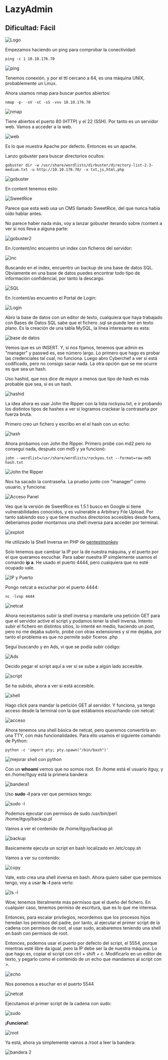# LazyAdmin

## Dificultad: Fácil

![Logo](img/logo.jpeg)

Empezamos haciendo un ping para comprobar la conectividad:

```
ping -c 1 10.10.176.70
```

![ping](img/1.png)

Tenemos conexión, y por el ttl cercano a 64, es una máquina UNIX, probablemente un Linux.

Ahora usamos nmap para buscar puertos abiertos:

```
nmap -p- -sV -sC -sS -vvv 10.10.176.70
```

![nmap](img/2.png)

Tiene abiertos el puerto 80 (HTTP) y el 22 (SSH). Por tanto es un servidor web. Vamos a acceder a la web.

![web](img/3.png)

Es lo que muestra Apache por defecto. Entonces es un apache.

Lanzo gobuster para buscar directorios ocultos:

```shell
gobuster dir -w /usr/share/wordlists/dirbuster/directory-list-2.3-medium.txt -u http://10.10.176.70/ -x txt,js,html,php
```

![gobuster](img/4.png)

En content tenemos esto:

![SweetRice](img/5.png)

Parece que esta web usa un CMS llamado SweetRice, del que nunca había oído hablar antes.

No parece haber nada más, voy a lanzar gobuster iterando sobre  /content a ver si nos lleva a alguna parte:

![gobuster2](img/6.png)

En /content/inc encuentro un index con ficheros del servidor:

![inc](img/7.png)

Buscando en el index, encuentro un backup de una base de datos SQL. Obviamente en una base de datos puedes encontrar todo tipo de información confidencial, por tanto la descargo.

![SQL](img/8.png)

En /content/as encuentro el Portal de Login:

![Login](img/9.png)

Abro la base de datos con un editor de texto, cualquiera que haya trabajado con Bases de Datos SQL sabe que el fichero .sql se puede leer en texto plano. Es la creación de una tabla MySQL, la línea interesante es esta:

![base de datos](img/10.png)

Vemos que es un INSERT. Y, si nos fijamos, tenemos que admin es "manager" y passwd es, ese número largo. Lo primero que hago es probar las credenciales tal cual, no funciona. Luego abro Cyberchef a ver si está codificado, pero no consigo sacar nada. La otra opción que se me ocurre es que sea un hash.

Uso hashid, que nos dice de mayor a menos que tipo de hash es más probable que sea, si es un hash.

![hashid](img/11.png)

La idea ahora es usar John the Ripper con la lista rockyou.txt, e ir probando los distintos  tipos de hashes a ver si logramos crackear la contraseña por fuerza bruta.

Primero creo un fichero y escribo en el el hash con un echo:

![hash](img/12.png)

Ahora probamos con John the Ripper. Primero probé con md2 pero no conseguí nada, después con md5 y ya funcionó:

```
john --wordlist=/usr/share/wordlists/rockyou.txt --format=raw-md5 hash.txt
```

![John the Ripper](img/13.png)

Nos ha sacado la contraseña. La pruebo junto con "manager" como usuario, y funciona:

![Acceso Panel](img/14.png)

Veo que la versión de SweetRice es 1.5.1 busco en Google si tiene vulnerabilidades conocidos, y es vulnerable a Arbitrary File Upload. Por tanto sabiendo eso y que tiene muchos directorios accesibles desde fuera, deberíamos poder montarnos una shell inversa para acceder por terminal.

![exploit](img/15.png)

He utilizado la Shell Inversa en PHP de [pentestmonkey](https://github.com/pentestmonkey/php-reverse-shell) 

Solo tenemos que cambiar la IP por la de nuestra máquina, y el puerto por el que queramos escuchar. Para saber nuestra IP simplemente usamos el comando **ip a**. He usado el puerto 4444, pero cualquiera que no esté ocupado vale.

![IP y Puerto](img/16.png)

Pongo netcat a escuchar por el puerto 4444:

```shell
nc -lvnp 4444
```

![netcat](img/17.png)

Ahora necesitamos subir la shell inversa y mandarle una petición GET para que el servidor active el script y podamos tener la shell inversa. Intento subir el fichero en distintos sitios, lo intenté en medio, haciendo un post, pero no me dejaba subirlo, probé con otras extensiones y sí me dejaba, por tanto el problema es que no permite subir ficeros .php

Seguí buscando y en Ads, vi que se podía subir código:

![Ads](img/18.png)

Decido pegar el script aquí a ver si se sube a algún lado accesible.

![script](img/19.png)

Se ha subido, ahora a ver si está accesible.

![shell](img/20.png)

Hago click para mandar la petición GET al servidor. Y funciona, ya tengo acceso desde la terminal con la que estábamos escuchando con netcat:

![acceso](img/21.png)

Ahora tenemos una shell básica de netcat, pero queremos convertirla en una TTY, con más funcionalidades. Para ello usamos el siguiente comando de Python:

```shell
python -c 'import pty; pty.spawn("/bin/bash")'
```

![mejorar shell con python](img/22.png)

Con un **whoami** vemos que no somos root. En /home está el usuario itguy, y en /home/itguy está la primera bandera:

![bandera1](img/23.png)

Uso **sudo -l** para ver que permisos tengo:

![sudo -l](img/24.png)

Podemos ejecutar con permisos de sudo /usr/bin/perl /home/itguy/backup.pl

Vamos a ver el contenido de /home/itguy/backup.pl:

![backup](img/25.png)

Basicamente ejecuta un script en bash localizado en /etc/copy.sh

Vamos a ver su contenido:

![copy](img/26.png)

Vale, esto crea una shell inversa en bash. Ahora quiero saber que permisos tengo, voy a usar **ls -l** para verlo:

![ls -l](img/27.png)

Wow, tenemos literalmente más permisos que el dueño del fichero. En cualquier caso, tenemos permiso de escritura, que es lo que me interesa.

Entonces, para escalar privilegios, recordemos que los procesos hijos heredan los permisos del padre, por tanto, al ejecutar el primer script de la cadena con permisos de root, al usar sudo, acabaremos teniendo una shell en  bash con permisos de root.

Entonces, podemos usar el puerto por defecto del script, el 5554, porque mientras esté libre da igual, pero la IP debe ser la de nuestra máquina. Lo que hago es, copiar el script con ctrl + shift + c. Modificarlo en un editor de texto, y pegarlo como el contenido de un echo que mandamos al script con >.

![echo](img/28.png)

Nos ponemos a esuchar en el puerto 5544

![netcat](img/29.png)

Ejecutamos el primer script de la cadena con sudo:

![sudo](img/30.png)

**¡Funciona!**:

![root](img/31.png)

Ya está, ahora ya simplemente vamos a /root a leer la bandera:

![bandera 2](img/32.png)
